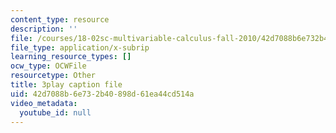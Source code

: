 ```yaml
---
content_type: resource
description: ''
file: /courses/18-02sc-multivariable-calculus-fall-2010/42d7088b6e732b40898d61ea44cd514a_cbSkFpO2jgQ.srt
file_type: application/x-subrip
learning_resource_types: []
ocw_type: OCWFile
resourcetype: Other
title: 3play caption file
uid: 42d7088b-6e73-2b40-898d-61ea44cd514a
video_metadata:
  youtube_id: null
---
```


